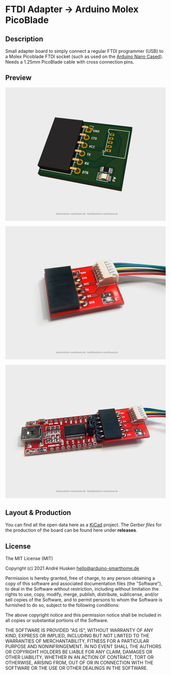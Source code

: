# FTDI Adapter -> Arduino Molex PicoBlade

## Description

Small adapter board to simply connect a regular FTDI programmer (USB) to a Molex Picoblade FTDI socket (such as  used on the [Arduino Nano Cased](https://github.com/ArduinoSmarthomeDe/arduino-nano-cased)). Needs a 1.25mm PicoBlade cable with cross connection pins.

## Preview

![](https://github.com/ArduinoSmarthomeDe/arduino-ftdi-adapter/blob/main/preview.jpg)

![](https://github.com/ArduinoSmarthomeDe/arduino-ftdi-adapter/blob/main/preview-pcb-1.jpg)

![](https://github.com/ArduinoSmarthomeDe/arduino-ftdi-adapter/blob/main/preview-pcb-2.jpg)

## Layout & Production 

You can find all the open data here as a [KiCad](http://kicad.github.io) project. The *Gerber files* for the production of the board can be found here under **releases**.

## License

The MIT License (MIT)

Copyright (c) 2021 André Husken hello@arduino-smarthome.de

Permission is hereby granted, free of charge, to any person obtaining a copy of this software and associated documentation files (the "Software"), to deal in the Software without restriction, including without limitation the rights to use, copy, modify, merge, publish, distribute, sublicense, and/or sell copies of the Software, and to permit persons to whom the Software is furnished to do so, subject to the following conditions:

The above copyright notice and this permission notice shall be included in all copies or substantial portions of the Software.

THE SOFTWARE IS PROVIDED "AS IS", WITHOUT WARRANTY OF ANY KIND, EXPRESS OR IMPLIED, INCLUDING BUT NOT LIMITED TO THE WARRANTIES OF MERCHANTABILITY, FITNESS FOR A PARTICULAR PURPOSE AND NONINFRINGEMENT. IN NO EVENT SHALL THE AUTHORS OR COPYRIGHT HOLDERS BE LIABLE FOR ANY CLAIM, DAMAGES OR OTHER LIABILITY, WHETHER IN AN ACTION OF CONTRACT, TORT OR OTHERWISE, ARISING FROM, OUT OF OR IN CONNECTION WITH THE SOFTWARE OR THE USE OR OTHER DEALINGS IN THE SOFTWARE.

